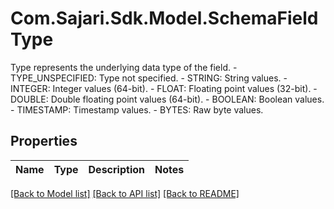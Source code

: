 # Com.Sajari.Sdk.Model.SchemaFieldType
Type represents the underlying data type of the field.   - TYPE_UNSPECIFIED: Type not specified.  - STRING: String values.  - INTEGER: Integer values (64-bit).  - FLOAT: Floating point values (32-bit).  - DOUBLE: Double floating point values (64-bit).  - BOOLEAN: Boolean values.  - TIMESTAMP: Timestamp values.  - BYTES: Raw byte values.

## Properties

Name | Type | Description | Notes
------------ | ------------- | ------------- | -------------

[[Back to Model list]](../README.md#documentation-for-models) [[Back to API list]](../README.md#documentation-for-api-endpoints) [[Back to README]](../README.md)

